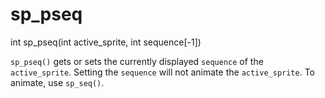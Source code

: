 # sp_pseq

<Prototype>int sp_pseq(int active_sprite, int sequence[-1])</Prototype>

`sp_pseq()` gets or sets the currently displayed `sequence` of the `active_sprite`. Setting the `sequence` will not animate the `active_sprite`. To animate, use `sp_seq()`.
